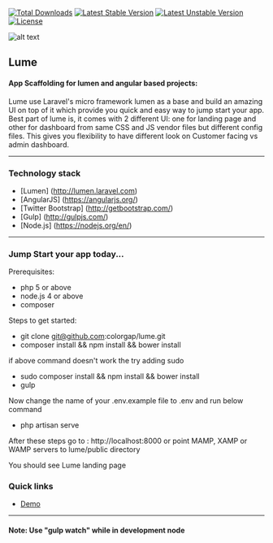 [![Total Downloads](https://poser.pugx.org/colorgap/lume/d/total.svg)](https://packagist.org/packages/colorgap/lume)
[![Latest Stable Version](https://poser.pugx.org/lcolorgap/lume/v/stable.svg)](https://packagist.org/packages/colorgap/lume)
[![Latest Unstable Version](https://poser.pugx.org/lcolorgap/lume/v/unstable.svg)](https://packagist.org/packages/colorgap/lume)
[![License](https://poser.pugx.org/colorgap/lume/license.svg)](https://packagist.org/packages/colorgap/lume)

![alt text](https://raw.githubusercontent.com/colorgap/lume/master/public/images/lume160.png "Lume")
## Lume
#### App Scaffolding for lumen and angular based projects:
Lume use Laravel's micro framework lumen as a base and build an amazing UI on top of it which provide you quick and easy way to jump start your app.
Best part of lume is, it comes with 2 different UI: one for landing page and other for dashboard from same CSS and JS vendor files but different config files. This gives you flexibility to have different look on Customer facing vs admin dashboard.

------------------
### Technology stack
- [Lumen] (http://lumen.laravel.com)
- [AngularJS] (https://angularjs.org/)
- [Twitter Bootstrap] (http://getbootstrap.com/)
- [Gulp] (http://gulpjs.com/)
- [Node.js] (https://nodejs.org/en/)

------------------
### Jump Start your app today...
Prerequisites:
- php 5 or above
- node.js 4 or above
- composer

Steps to get started:
- git clone git@github.com:colorgap/lume.git
- composer install && npm install && bower install

if above command doesn't work the try adding sudo
- sudo composer install && npm install && bower install
- gulp

Now change the name of your .env.example file to .env and run below command 
- php artisan serve

After these steps go to : http://localhost:8000 or point MAMP, XAMP or WAMP servers to lume/public directory

You should see Lume landing page

### Quick links
- [Demo](http://lume.colorgap.com/)

---------------
#### Note: Use "gulp watch" while in development node